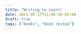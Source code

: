 ```yaml
---
title: "Writing to Learn"
date: 2021-05-17T21:06:56-05:00
draft: true
tags: ["books", "book review"]
---
```




